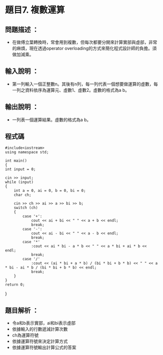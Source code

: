 # 題目7. 複數運算

## 問題描述 ：

* 在做傅立葉轉換時，常會用到複數，但每次都要分開來計算實部與虛部，非常的麻煩，現在透過operator overloading的方式來簡化程式設計師的負擔。須做加減乘。

## 輸入說明 ：

* 第一列輸入一個正整數n。其後有n列，每一列代表一個想要做運算的虛數，每一列之資料依序為運算元、虛數1、虛數2。虛數的格式為a b。

## 輸出說明 ：

* 一列表一個運算結果。虛數的格式為a b。

## 程式碼


    #include<iostream>  
    using namespace std;

    int main()
    {
    int input = 0;

    cin >> input;
    while (input)
    {
        int a = 0, ai = 0, b = 0, bi = 0;
        char ch;

        cin >> ch >> ai >> a >> bi >> b;
        switch (ch)   
        { 
            case '+':
                cout << ai + bi << " " << a + b << endl; 
                break;
            case '-':
                cout << ai - bi << " " << a - b << endl; 
                break;
            case '*'
                :cout << ai * bi - a * b << " " << a * bi + ai * b << endl; 
                break;
            case '/'
                :cout << (ai * bi + a * b) / (bi * bi + b * b) << " " << a * bi - ai * b / (bi * bi + b * b) << endl;
                break;
        }
    }
    return 0;
}


## 題目解析 ：

*  令a和b表示實部，ai和bi表示虛部
*  依據輸入的行數遞減計算次數
*  ch為運算符號 
*  依據運算符號來決定計算方式 
*  依據運算符號輸出計算公式的答案 
